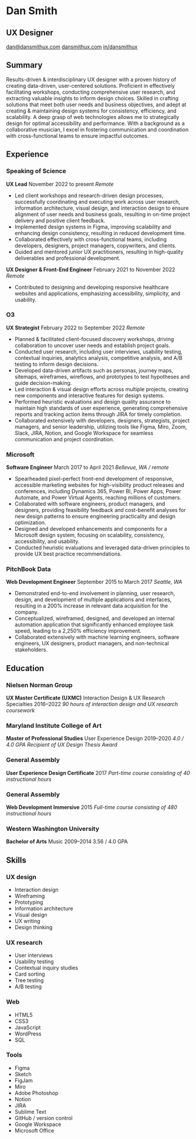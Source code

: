 # Dan Smith
## UX Designer

[dan@dansmithux.com](mailto:dan@dansmithux.com)
[dansmithux.com](https://dansmithux.com/)
[in/dansmithux](https://www.linkedin.com/in/dansmithux/)


## Summary
Results-driven & interdisciplinary UX designer with a proven history of creating data-driven, user-centered solutions. Proficient in effectively facilitating workshops, conducting comprehensive user research, and extracting valuable insights to inform design choices. Skilled in crafting solutions that meet both user needs and business objectives, and adept at creating & maintaining design systems for consistency, efficiency, and scalability. A deep grasp of web technologies allows me to strategically design for optimal accessibility and performance. With a background as a collaborative musician, I excel in fostering communication and coordination with cross-functional teams to ensure impactful outcomes.


## Experience

### Speaking of Science
**UX Lead**
November 2022 to present
_Remote_
* Led client workshops and research-driven design processes, successfully coordinating and executing work across user research, information architecture, visual design, and interaction design to ensure alignment of user needs and business goals, resulting in on-time project delivery and positive client feedback.
* Implemented design systems in Figma, improving scalability and enhancing design consistency, resulting in reduced development time.
* Collaborated effectively with cross-functional teams, including developers, designers, project managers, copywriters, and clients.
* Guided and mentored junior UX practitioners, resulting in high-quality deliverables and professional development.

**UX Designer & Front-End Engineer**
February 2021 to November 2022
_Remote_
* Contributed to designing and developing responsive healthcare websites and applications, emphasizing accessibility, simplicity, and usability.

### O3
**UX Strategist**
February 2022 to September 2022
_Remote_
* Planned & facilitated client-focused discovery workshops, driving collaboration to uncover user needs and establish project goals.
* Conducted user research, including user interviews, usability testing, contextual inquiries, analytics analysis, competitive analysis, and A/B testing to inform design decisions.
* Developed data-driven artifacts such as personas, journey maps, sitemaps, wireframes, wireflows, and prototypes to test hypotheses and guide decision-making.
* Led interaction & visual design efforts across multiple projects, creating new components and interactive features for design systems.
* Performed heuristic evaluations and design quality assurance to maintain high standards of user experience, generating comprehensive reports and tracking action items through JIRA for timely completion.
* Collaborated extensively with developers, designers, strategists, project managers, and senior leadership, utilizing tools like Figma, Miro, Zoom, Slack, JIRA, Notion, and Google Workspace for seamless communication and project coordination.

### Microsoft
**Software Engineer**
March 2017 to April 2021
_Bellevue, WA / remote_
* Spearheaded pixel-perfect front-end development of responsive, accessible marketing websites for high-visibility product releases and conferences, including Dynamics 365, Power BI, Power Apps, Power Automate, and Power Virtual Agents, reaching millions of customers.
* Collaborated with software engineers, product managers, and designers, providing feasibility feedback and cost-benefit analyses for new design patterns to ensure engineering practicality and design optimization.
* Designed and developed enhancements and components for a Microsoft design system, focusing on scalability, consistency, accessibility, and usability.
* Conducted heuristic evaluations and leveraged data-driven principles to provide UX best practice recommendations.

### PitchBook Data
**Web Development Engineer**
September 2015 to March 2017
_Seattle, WA_
* Demonstrated end-to-end involvement in planning, user research, design, and development of multiple applications and interfaces, resulting in a 200% increase in relevant data acquisition for the company.
* Conceptualized, wireframed, designed, and developed an internal automation application that significantly enhanced employee task speed, leading to a 2,250% efficiency improvement.
* Collaborated extensively with machine learning engineers, software engineers, UX designers, product managers, and non-technical stakeholders.


## Education

### Nielsen Norman Group
**UX Master Certificate (UXMC)**
Interaction Design & UX Research Specialties
2016–2022
_90 hours of interaction design and UX research coursework_

### Maryland Institute College of Art
**Master of Professional Studies**
User Experience Design
2019–2020
_4.0 / 4.0 GPA_
_Recipient of UX Design Thesis Award_

### General Assembly
**User Experience Design Certificate**
2017
_Part-time course consisting of 40 instructional hours_

### General Assembly
**Web Development Immersive**
2015
_Full-time course consisting of 480 instructional hours_

### Western Washington University
**Bachelor of Arts**
Music
2009–2014
3.56 / 4.0 GPA


## Skills

### UX design
* Interaction design
* Wireframing
* Prototyping
* Information architecture
* Visual design
* UX writing
* Design thinking


### UX research
* User interviews
* Usability testing
* Contextual inquiry studies
* Card sorting
* Tree testing
* A/B testing


### Web
* HTML5
* CSS3
* JavaScript
* WordPress
* SQL

### Tools
* Figma
* Sketch
* FigJam
* Miro
* Adobe Photoshop
* Notion
* JIRA
* Sublime Text
* GitHub / version control
* Google Workspace
* Microsoft Office